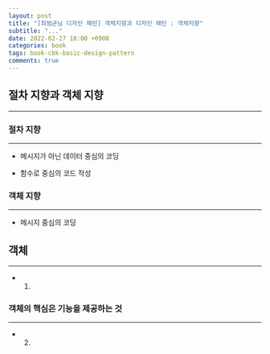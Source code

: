 ```yaml
---
layout: post
title: "[최범균님 디자인 패턴] 객체지향과 디자인 패턴 : 객체지향"
subtitle: "..."
date: 2022-02-27 18:00 +0900
categories: book
tags: book-cbk-basic-design-pattern
comments: true
---
```


## 절차 지향과 객체 지향

---

### 절차 지향

---

- 메시지가 아닌 데이터 중심의 코딩

- 함수로 중심의 코드 작성

### 객체 지향

---

- 메시지 중심의 코딩

## 객체

---

- 1.

### 객체의 핵심은 기능을 제공하는 것

---

- 2.
